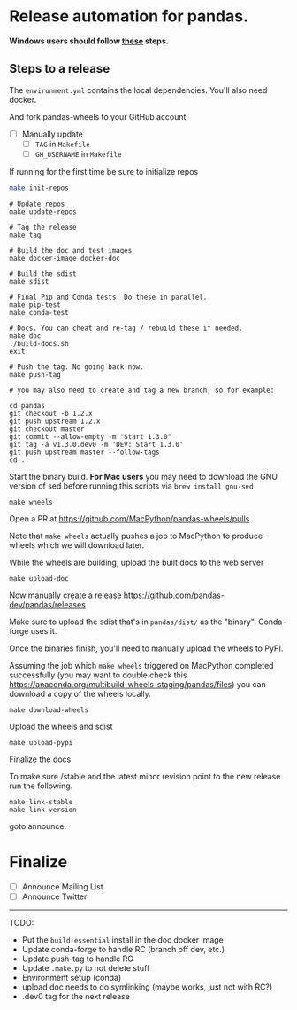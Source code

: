 # Release automation for pandas.

**Windows users should follow [these](./windows-wsl.md) steps.**

## Steps to a release

The `environment.yml` contains the local dependencies. You'll
also need docker.

And fork pandas-wheels to your GitHub account.

- [  ] Manually update
  - [  ] `TAG` in `Makefile`
  - [  ] `GH_USERNAME` in `Makefile`

If running for the first time be sure to initialize repos

```sh
make init-repos
```

```
# Update repos
make update-repos

# Tag the release
make tag

# Build the doc and test images
make docker-image docker-doc

# Build the sdist
make sdist

# Final Pip and Conda tests. Do these in parallel.
make pip-test
make conda-test

# Docs. You can cheat and re-tag / rebuild these if needed.
make doc
./build-docs.sh
exit

# Push the tag. No going back now.
make push-tag

# you may also need to create and tag a new branch, so for example:

cd pandas
git checkout -b 1.2.x
git push upstream 1.2.x
git checkout master
git commit --allow-empty -m "Start 1.3.0"
git tag -a v1.3.0.dev0 -m 'DEV: Start 1.3.0'
git push upstream master --follow-tags
cd ..
```

Start the binary build.  **For Mac users** you may need to download the GNU version of sed before running this scripts via `brew install gnu-sed`

```
make wheels
```

Open a PR at https://github.com/MacPython/pandas-wheels/pulls.

Note that `make wheels` actually pushes a job to MacPython to produce wheels which we will download later.

While the wheels are building, upload the built docs to the web server

```
make upload-doc
```

Now manually create a release https://github.com/pandas-dev/pandas/releases

Make sure to upload the sdist that's in `pandas/dist/` as the "binary".
Conda-forge uses it.

Once the binaries finish, you'll need to manually upload the wheels to PyPI.

Assuming the job which `make wheels` triggered on MacPython completed successfully (you may want to double check this https://anaconda.org/multibuild-wheels-staging/pandas/files) you can download a copy of the wheels locally.

```
make download-wheels
```

Upload the wheels and sdist

```
make upload-pypi
```

Finalize the docs


To make sure /stable and the latest minor revision point to the new release run the following.

```
make link-stable
make link-version
```

goto announce.



# Finalize

- [  ] Announce Mailing List
- [  ] Announce Twitter

---

TODO:

- Put the `build-essential` install in the doc docker image
- Update conda-forge to handle RC (branch off dev, etc.)
- Update push-tag to handle RC
- Update `.make.py` to not delete stuff
- Environment setup (conda)
- upload doc needs to do symlinking (maybe works, just not with RC?)
- .dev0 tag for the next release
